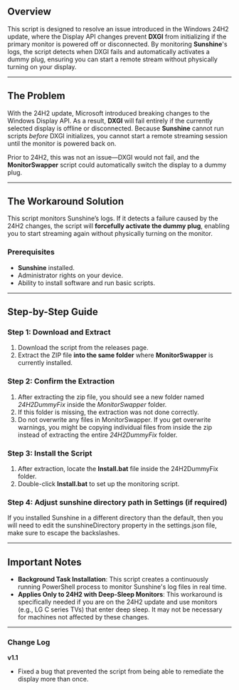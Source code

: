 
## Overview
This script is designed to resolve an issue introduced in the Windows 24H2 update, where the Display API changes prevent **DXGI** from initializing if the primary monitor is powered off or disconnected. By monitoring **Sunshine**'s logs, the script detects when DXGI fails and automatically activates a dummy plug, ensuring you can start a remote stream without physically turning on your display.

---

## The Problem
With the 24H2 update, Microsoft introduced breaking changes to the Windows Display API. As a result, **DXGI** will fail entirely if the currently selected display is offline or disconnected. Because **Sunshine** cannot run scripts *before* DXGI initializes, you cannot start a remote streaming session until the monitor is powered back on. 

Prior to 24H2, this was not an issue—DXGI would not fail, and the **MonitorSwapper** script could automatically switch the display to a dummy plug.

---

## The Workaround Solution
This script monitors Sunshine’s logs. If it detects a failure caused by the 24H2 changes, the script will **forcefully activate the dummy plug**, enabling you to start streaming again without physically turning on the monitor.

### Prerequisites
- **Sunshine** installed.
- Administrator rights on your device.
- Ability to install software and run basic scripts.

---

## Step-by-Step Guide

### Step 1: Download and Extract
1. Download the script from the releases page.
2. Extract the ZIP file **into the same folder** where **MonitorSwapper** is currently installed.

### Step 2: Confirm the Extraction  
1. After extracting the zip file, you should see a new folder named *24H2DummyFix* inside the *MonitorSwapper* folder.  
2. If this folder is missing, the extraction was not done correctly.  
3. Do not overwrite any files in MonitorSwapper. If you get overwrite warnings, you might be copying individual files from inside the zip instead of extracting the entire *24H2DummyFix* folder.

### Step 3: Install the Script
1. After extraction, locate the **Install.bat** file inside the 24H2DummyFix folder.
2. Double-click **Install.bat** to set up the monitoring script.

### Step 4: Adjust sunshine directory path in Settings (if required)
If you installed Sunshine in a different directory than the default, then you will need to edit the sunshineDirectory property in the settings.json file, make sure to escape the backslashes.

---

## Important Notes
- **Background Task Installation**: This script creates a continuously running PowerShell process to monitor Sunshine's log files in real time.
- **Applies Only to 24H2 with Deep-Sleep Monitors**: This workaround is specifically needed if you are on the 24H2 update and use monitors (e.g., LG C series TVs) that enter deep sleep. It may not be necessary for machines not affected by these changes.

---

### Change Log

**v1.1**
- Fixed a bug that prevented the script from being able to remediate the display more than once.


